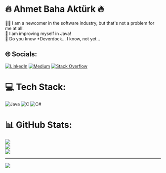 # 🔥 Ahmet Baha Aktürk 🔥
🧑‍💻 I am a newcomer in the software industry, but that's not a problem for me at all!<br>🍵 I am improving myself in Java!<br>🎱 Do you know *Deverdock... I know, not yet...


## 🌐 Socials:
[![LinkedIn](https://img.shields.io/badge/LinkedIn-%230077B5.svg?logo=linkedin&logoColor=white)](https://linkedin.com/in/ahmetbahaakturk) [![Medium](https://img.shields.io/badge/Medium-12100E?logo=medium&logoColor=white)](https://medium.com/@ahmetbahaakturk1) [![Stack Overflow](https://img.shields.io/badge/-Stackoverflow-FE7A16?logo=stack-overflow&logoColor=white)](https://stackoverflow.com/users/22313094) 

# 💻 Tech Stack:
![Java](https://img.shields.io/badge/java-%23ED8B00.svg?style=for-the-badge&logo=java&logoColor=white) ![C](https://img.shields.io/badge/c-%2300599C.svg?style=for-the-badge&logo=c&logoColor=white) ![C#](https://img.shields.io/badge/c%23-%23239120.svg?style=for-the-badge&logo=c-sharp&logoColor=white)
# 📊 GitHub Stats:
![](https://github-readme-stats.vercel.app/api?username=ahmetbahaakturk&theme=dark&hide_border=false&include_all_commits=false&count_private=false)<br/>
![](https://github-readme-streak-stats.herokuapp.com/?user=ahmetbahaakturk&theme=dark&hide_border=false)<br/>
![](https://github-readme-stats.vercel.app/api/top-langs/?username=ahmetbahaakturk&theme=dark&hide_border=false&include_all_commits=false&count_private=false&layout=compact)

---
[![](https://visitcount.itsvg.in/api?id=ahmetbahaakturk&icon=0&color=0)](https://visitcount.itsvg.in)
